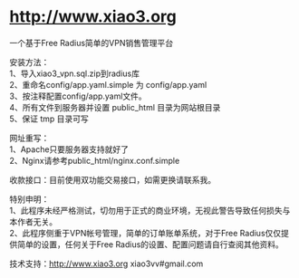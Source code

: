 http://www.xiao3.org
========

一个基于Free Radius简单的VPN销售管理平台

安装方法：<br />
1、导入xiao3_vpn.sql.zip到radius库<br />
2、重命名config/app.yaml.simple 为 config/app.yaml<br />
3、按注释配置config/app.yaml文件。<br />
4、所有文件到服务器并设置 public_html 目录为网站根目录<br />
5、保证 tmp 目录可写<br />

网址重写：<br />
1、Apache只要服务器支持就好了<br />
2、Nginx请参考public_html/nginx.conf.simple<br />

收款接口：目前使用双功能交易接口，如需更换请联系我。<br />

特别申明：<br />
1、此程序未经严格测试，切勿用于正式的商业环境，无视此警告导致任何损失与本作者无关。<br />
2、此程序侧重于VPN帐号管理，简单的订单账单系统，对于Free Radius仅仅提供简单的设置，任何关于Free Radius的设置、配置问题请自行查阅其他资料。<br />

技术支持：http://www.xiao3.org xiao3vv#gmail.com<br />


